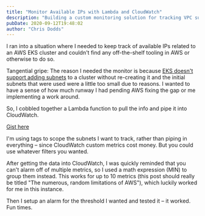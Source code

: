 ```yaml
---
title: "Monitor Available IPs with Lambda and CloudWatch"
description: "Building a custom monitoring solution for tracking VPC subnet IP availability in AWS EKS clusters when off-the-shelf tooling doesn't exist."
pubDate: 2020-09-12T19:48:02
author: "Chris Dodds"
---
```


I ran into a situation where I needed to keep track of available IPs related to an AWS EKS cluster and couldn't find any off-the-shelf tooling in AWS or otherwise to do so.

Tangential gripe: The reason I needed the monitor is because [EKS doesn't support adding subnets](https://github.com/aws/containers-roadmap/issues/170) to a cluster without re-creating it and the initial subnets that were used were a little too small due to reasons. I wanted to have a sense of how much runway I had pending AWS fixing the gap or me implementing a work around.

So, I cobbled together a Lambda function to pull the info and pipe it into CloudWatch.

[Gist here](https://gist.github.com/chrisdodds/123abc5cffee2b72b2d3f0356c58c8f6)

I'm using tags to scope the subnets I want to track, rather than piping in everything – since CloudWatch custom metrics cost money. But you could use whatever filters you wanted.

After getting the data into CloudWatch, I was quickly reminded that you can't alarm off of multiple metrics, so I used a math expression (MIN) to group them instead. This works for up to 10 metrics (this post should really be titled "The numerous, random limitations of AWS"), which luckily worked for me in this instance.

Then I setup an alarm for the threshold I wanted and tested it – it worked. Fun times.
